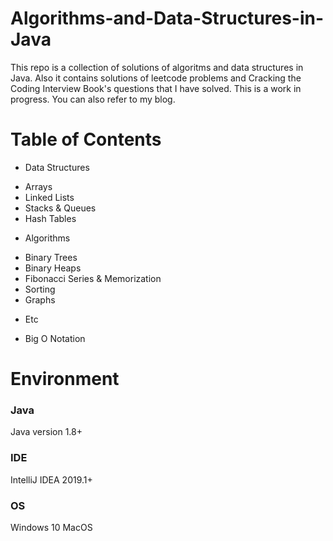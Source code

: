 # Algorithms-and-Data-Structures-in-Java
This repo is a collection of solutions of algoritms and data structures in Java. Also it contains solutions of leetcode problems and Cracking the Coding Interview Book's questions that I have solved. This is a work in progress. You can also refer to my blog.

# Table of Contents
* Data Structures
- Arrays
- Linked Lists
- Stacks & Queues
- Hash Tables

* Algorithms
- Binary Trees
- Binary Heaps
- Fibonacci Series & Memorization
- Sorting
- Graphs

* Etc
- Big O Notation

# Environment
### Java
Java version 1.8+

### IDE
IntelliJ IDEA 2019.1+

### OS
Windows 10 
MacOS


